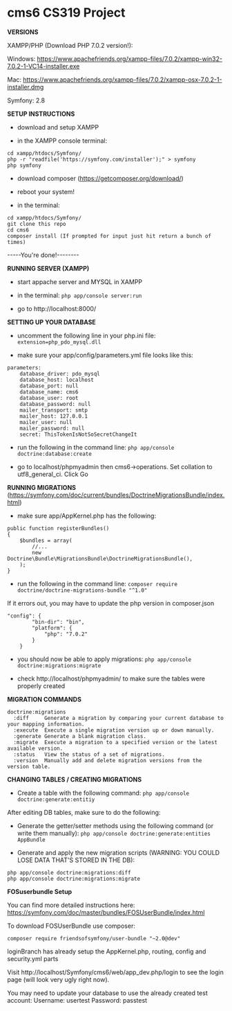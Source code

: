 # cms6 CS319 Project

**VERSIONS**

XAMPP/PHP (Download PHP 7.0.2 version!):

Windows: https://www.apachefriends.org/xampp-files/7.0.2/xampp-win32-7.0.2-1-VC14-installer.exe

Mac: https://www.apachefriends.org/xampp-files/7.0.2/xampp-osx-7.0.2-1-installer.dmg

Symfony: 2.8

**SETUP INSTRUCTIONS**

- download and setup XAMPP

- in the XAMPP console terminal:
```
cd xampp/htdocs/Symfony/
php -r "readfile('https://symfony.com/installer');" > symfony
php symfony
```
- download composer (https://getcomposer.org/download/)

- reboot your system!

- in the terminal:
```
cd xampp/htdocs/Symfony/
git clone this repo
cd cms6
composer install (If prompted for input just hit return a bunch of times)
```
-----You're done!--------

**RUNNING SERVER (XAMPP)**

- start appache server and MYSQL in XAMPP 

- in the terminal: 
`php app/console server:run`

- go to http://localhost:8000/

**SETTING UP YOUR DATABASE**

- uncomment the following line in your php.ini file: 
`extension=php_pdo_mysql.dll`

- make sure your app/config/parameters.yml file looks like this:
```
parameters:
    database_driver: pdo_mysql
    database_host: localhost
    database_port: null
    database_name: cms6
    database_user: root
    database_password: null
    mailer_transport: smtp
    mailer_host: 127.0.0.1
    mailer_user: null
    mailer_password: null
    secret: ThisTokenIsNotSoSecretChangeIt
```
- run the following in the command line: 
`php app/console doctrine:database:create`

- go to localhost/phpmyadmin then cms6->operations. Set collation to utf8_general_ci. Click Go

**RUNNING MIGRATIONS** (https://symfony.com/doc/current/bundles/DoctrineMigrationsBundle/index.html)

- make sure app/AppKernel.php has the following:
```
public function registerBundles()
{
    $bundles = array(
        //...
        new Doctrine\Bundle\MigrationsBundle\DoctrineMigrationsBundle(),
    );
}
```
- run the following in the command line: 
`composer require doctrine/doctrine-migrations-bundle "^1.0"`

If it errors out, you may have to update the php version in composer.json
```
"config": {
        "bin-dir": "bin",
        "platform": {
            "php": "7.0.2"
        }
    }
```
- you should now be able to apply migrations: 
`php app/console doctrine:migrations:migrate`

- check http://localhost/phpmyadmin/ to make sure the tables were properly created

**MIGRATION COMMANDS**
```
doctrine:migrations
  :diff     Generate a migration by comparing your current database to your mapping information.
  :execute  Execute a single migration version up or down manually.
  :generate Generate a blank migration class.
  :migrate  Execute a migration to a specified version or the latest available version.
  :status   View the status of a set of migrations.
  :version  Manually add and delete migration versions from the version table.
```

**CHANGING TABLES / CREATING MIGRATIONS**

- Create a table with the following command: 
`php app/console doctrine:generate:entitiy`

After editing DB tables, make sure to do the following:

- Generate the getter/setter methods using the following command (or write them manually): 
`php app/console doctrine:generate:entities AppBundle`

- Generate and apply the new migration scripts (WARNING: YOU COULD LOSE DATA THAT'S STORED IN THE DB):
```
php app/console doctrine:migrations:diff
php app/console doctrine:migrations:migrate
```

**FOSuserbundle Setup**

You can find more detailed instructions here: https://symfony.com/doc/master/bundles/FOSUserBundle/index.html

To download FOSUserBundle use composer:
```
composer require friendsofsymfony/user-bundle "~2.0@dev"
```

loginBranch has already setup the AppKernel.php, routing, config and security.yml parts

Visit http://localhost/Symfony/cms6/web/app_dev.php/login to see the login page (will look very ugly right now).

You may need to update your database to use the already created test account:
Username: usertest
Password: passtest
